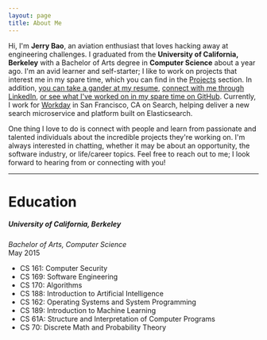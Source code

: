 ```yaml
---
layout: page
title: About Me
---
```


Hi, I'm **Jerry Bao**, an aviation enthusiast that loves hacking away at engineering challenges. I graduated from the **University of California, Berkeley** with a Bachelor of Arts degree in **Computer Science** about a year ago. I'm an avid learner and self-starter; I like to work on projects that interest me in my spare time, which you can find in the [Projects](../projects) section. In addition, [you can take a gander at my resume](https://www.dropbox.com/s/sn728i6k2qvzzq2/JerryBao-Resume.pdf?dl=0), [connect with me through LinkedIn](https://www.linkedin.com/in/thejerrybao), [or see what I've worked on in my spare time on GitHub](https://www.github.com/thejerrybao). Currently, I work for [Workday](https://www.workday.com) in San Francisco, CA on Search, helping deliver a new search microservice and platform built on Elasticsearch.

One thing I love to do is connect with people and learn from passionate and talented individuals about the incredible projects they're working on. I'm always interested in chatting, whether it may be about an opportunity, the software industry, or life/career topics. Feel free to reach out to me; I look forward to hearing from or connecting with you!
<hr>
<h1 class="post-title">Education</h1>

##### University of California, Berkeley
*Bachelor of Arts, Computer Science*<br />May 2015

* CS 161: Computer Security
* CS 169: Software Engineering
* CS 170: Algorithms
* CS 188: Introduction to Artificial Intelligence
* CS 162: Operating Systems and System Programming
* CS 189: Introduction to Machine Learning
* CS 61A: Structure and Interpretation of Computer Programs
* CS 70: Discrete Math and Probability Theory